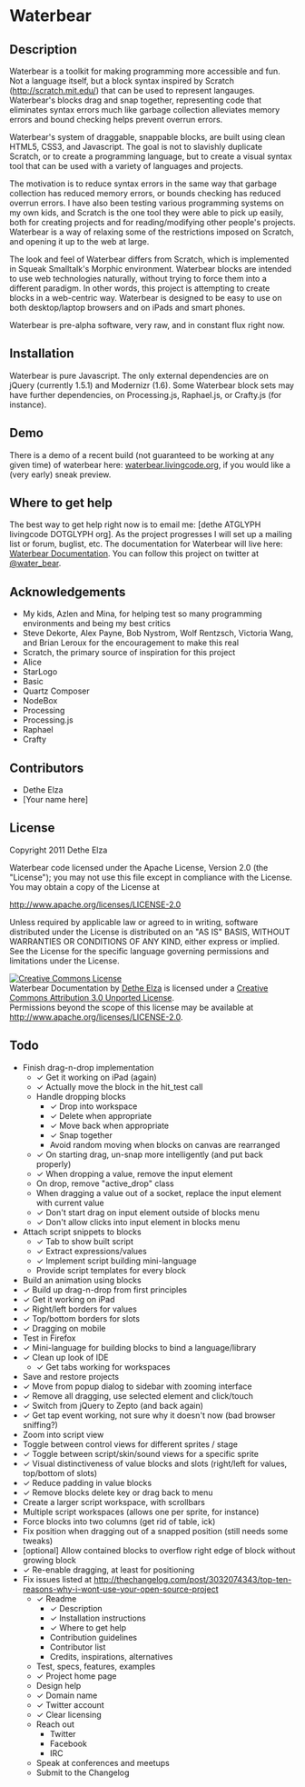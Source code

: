 # Waterbear

## Description

Waterbear is a toolkit for making programming more accessible and fun. Not a language itself, but a block syntax inspired by Scratch (http://scratch.mit.edu/) that can be used to represent langauges. Waterbear's blocks drag and snap together, representing code that eliminates syntax errors much like garbage collection alleviates memory errors and bound checking helps prevent overrun errors.

Waterbear's system of draggable, snappable blocks, are built using clean HTML5, CSS3, and Javascript. The goal is not to slavishly duplicate Scratch, or to create a programming language, but to create a visual syntax tool that can be used with a variety of languages and projects.

The motivation is to reduce syntax errors in the same way that garbage collection has reduced memory errors, or bounds checking has reduced overrun errors. I have also been testing various programming systems on my own kids, and Scratch is the one tool they were able to pick up easily, both for creating projects and for reading/modifying other people's projects. Waterbear is a way of relaxing some of the restrictions imposed on Scratch, and opening it up to the web at large.

The look and feel of Waterbear differs from Scratch, which is implemented in Squeak Smalltalk's Morphic environment. Waterbear blocks are intended to use web technologies naturally, without trying to force them into a different paradigm. In other words, this project is attempting to create blocks in a web-centric way. Waterbear is designed to be easy to use on both desktop/laptop browsers and on iPads and smart phones.

Waterbear is pre-alpha software, very raw, and in constant flux right now.

## Installation

Waterbear is pure Javascript. The only external dependencies are on jQuery (currently 1.5.1) and Modernizr (1.6). Some Waterbear block sets may have further dependencies, on Processing.js, Raphael.js, or Crafty.js (for instance).

## Demo

There is a demo of a recent build (not guaranteed to be working at any given time) of waterbear here: <a href="http://waterbearlang.com/">waterbear.livingcode.org</a>, if you would like a (very early) sneak preview.

## Where to get help

The best way to get help right now is to email me: [dethe ATGLYPH livingcode DOTGLYPH org]. As the project progresses I will set up a mailing list or forum, buglist, etc.  The documentation for Waterbear will live here: <a href="docs/">Waterbear Documentation</a>. You can follow this project on twitter at <a href="http://twitter.com/water_bear">@water_bear</a>.

## Acknowledgements

* My kids, Azlen and Mina, for helping test so many programming environments and being my best critics
* Steve Dekorte, Alex Payne, Bob Nystrom, Wolf Rentzsch, Victoria Wang, and Brian Leroux for the encouragement to make this real
* Scratch, the primary source of inspiration for this project
* Alice
* StarLogo
* Basic
* Quartz Composer
* NodeBox
* Processing
* Processing.js
* Raphael
* Crafty


## Contributors

* Dethe Elza
* [Your name here]


## License

Copyright 2011 Dethe Elza

Waterbear code licensed under the Apache License, Version 2.0 (the "License");
you may not use this file except in compliance with the License.
You may obtain a copy of the License at

<a href="http://www.apache.org/licenses/LICENSE-2.0">http://www.apache.org/licenses/LICENSE-2.0</a>

Unless required by applicable law or agreed to in writing, software
distributed under the License is distributed on an "AS IS" BASIS,
WITHOUT WARRANTIES OR CONDITIONS OF ANY KIND, either express or implied.
See the License for the specific language governing permissions and
limitations under the License.

<a rel="license" href="http://creativecommons.org/licenses/by/3.0/"><img alt="Creative Commons License" style="border-width:0" src="http://i.creativecommons.org/l/by/3.0/88x31.png" /></a><br /><span xmlns:dct="http://purl.org/dc/terms/" href="http://purl.org/dc/dcmitype/Text" property="dct:title" rel="dct:type">Waterbear Documentation</span> by <a xmlns:cc="http://creativecommons.org/ns#" href="http://waterbearlang.com/" property="cc:attributionName" rel="cc:attributionURL">Dethe Elza</a> is licensed under a <a rel="license" href="http://creativecommons.org/licenses/by/3.0/">Creative Commons Attribution 3.0 Unported License</a>.<br />Permissions beyond the scope of this license may be available at <a xmlns:cc="http://creativecommons.org/ns#" href="http://www.apache.org/licenses/LICENSE-2.0" rel="cc:morePermissions">http://www.apache.org/licenses/LICENSE-2.0</a>.


## Todo

* Finish drag-n-drop implementation
  - ✓ Get it working on iPad (again)
  - ✓ Actually move the block in the hit_test call
  - Handle dropping blocks
    - ✓ Drop into workspace
    - ✓ Delete when appropriate
    - ✓ Move back when appropriate
    - ✓ Snap together
    - Avoid random moving when blocks on canvas are rearranged
  - ✓ On starting drag, un-snap more intelligently (and put back properly)
  - ✓ When dropping a value, remove the input element
  - On drop, remove "active_drop" class
  - When dragging a value out of a socket, replace the input element with current value
  - ✓ Don't start drag on input element outside of blocks menu
  - ✓ Don't allow clicks into input element in blocks menu
* Attach script snippets to blocks
  - ✓ Tab to show built script
  - ✓ Extract expressions/values
  - ✓ Implement script building mini-language
  - Provide script templates for every block
* Build an animation using blocks
* ✓ Build up drag-n-drop from first principles
* ✓ Get it working on iPad
* ✓ Right/left borders for values
* ✓ Top/bottom borders for slots
* ✓ Dragging on mobile
* Test in Firefox
* ✓ Mini-language for building blocks to bind a language/library
* ✓ Clean up look of IDE
  - ✓ Get tabs working for workspaces
* Save and restore projects
* ✓ Move from popup dialog to sidebar with zooming interface
* ✓ Remove all dragging, use selected element and click/touch
* ✓ Switch from jQuery to Zepto (and back again)
* ✓ Get tap event working, not sure why it doesn't now (bad browser sniffing?)
* Zoom into script view
* Toggle between control views for different sprites / stage
* ✓ Toggle between script/skin/sound views for a specific sprite
* ✓ Visual distinctiveness of value blocks and slots (right/left for values, top/bottom of slots)
* ✓ Reduce padding in value blocks
* ✓ Remove blocks delete key or drag back to menu
* Create a larger script workspace, with scrollbars
* Multiple script workspaces (allows one per sprite, for instance)
* Force blocks into two columns (get rid of table, ick)
* Fix position when dragging out of a snapped position (still needs some tweaks)
* [optional] Allow contained blocks to overflow right edge of block without growing block
* ✓ Re-enable dragging, at least for positioning
* Fix issues listed at http://thechangelog.com/post/3032074343/top-ten-reasons-why-i-wont-use-your-open-source-project
  - ✓ Readme
    - ✓ Description
    - ✓ Installation instructions
    - ✓ Where to get help
    - Contribution guidelines
    - Contributor list
    - Credits, inspirations, alternatives
  - Test, specs, features, examples
  - ✓ Project home page
  - Design help
  - ✓ Domain name
  - ✓ Twitter account
  - ✓ Clear licensing
  - Reach out
    - Twitter
    - Facebook
    - IRC
  - Speak at conferences and meetups
  - Submit to the Changelog


